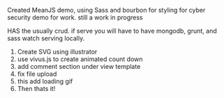 Created MeanJS demo, using Sass and bourbon for styling for cyber security demo for work. still a work in progress

HAS the usually crud. if serve you will have to have mongodb, grunt, and sass watch serving locally. 

1. Create SVG using illustrator
2. use vivus.js to create animated count down
3. add comment section under view template
4. fix file upload
5. this add loading gif
6. Then thats it!


